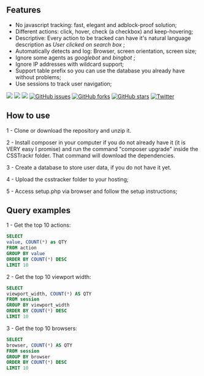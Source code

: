 ## Features

- No javascript tracking: fast, elegant and adblock-proof solution;
- Different actions: click, hover, check (a checkbox) and keep-hovering;
- Descriptive: Every action to be tracked can have it's natural language description as *User clicked on search box* ;
- Automatically detects and log: Browser, screen orientation, screen size;
- Ignore some agents as *googlebot* and *bingbot* ;
- Ignore IP addresses with wildcard support;
- Support table prefix so you can use the database you already have without problems;
- Use sessions to track user navigation;

![](https://img.shields.io/badge/PHP-5.4%2B-ff69b4.svg) ![](https://img.shields.io/badge/MySQL-5.7%2B-ff69b4.svg) ![](https://img.shields.io/github/license/mashape/apistatus.svg)  [![GitHub issues](https://img.shields.io/github/issues/lucaasleaal/csstrackr.svg)](https://github.com/lucaasleaal/csstrackr/issues) [![GitHub forks](https://img.shields.io/github/forks/lucaasleaal/csstrackr.svg)](https://github.com/lucaasleaal/csstrackr/network) [![GitHub stars](https://img.shields.io/github/stars/lucaasleaal/csstrackr.svg)](https://github.com/lucaasleaal/csstrackr/stargazers) [![Twitter](https://img.shields.io/twitter/url/https/github.com/lucaasleaal/csstrackr.svg?style=social)](https://twitter.com/intent/tweet?text=Wow:&url=https%3A%2F%2Fgithub.com%2Flucaasleaal%2Fcsstrackr) 


## How to use

1 - Clone or download the repository and unzip it.

2 - Install composer in your computer if you do not already have it (it is VERY easy I promise) and run the command "composer upgrade" inside the CSSTrackr folder. That command will download the dependencies.

3 - Create a database to store user data, if you do not have it yet.

4 - Upload the csstracker folder to your hosting;

5 - Access setup.php via browser and follow the setup instructions;

## Query examples

1 - Get the top 10 actions:

```sql
SELECT
value, COUNT(*) as QTY
FROM action
GROUP BY value
ORDER BY COUNT(*) DESC
LIMIT 10
```
2 - Get the top 10 viewport width:

```sql
SELECT
viewport_width, COUNT(*) AS QTY
FROM session
GROUP BY viewport_width
ORDER BY COUNT(*) DESC
LIMIT 10
```
3 - Get the top 10 browsers:

```sql
SELECT
browser, COUNT(*) AS QTY
FROM session
GROUP BY browser
ORDER BY COUNT(*) DESC
LIMIT 10
```
